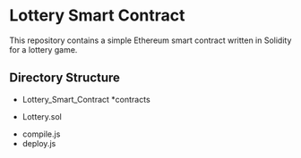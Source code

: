 # Lottery Smart Contract

This repository contains a simple Ethereum smart contract written in Solidity for a lottery game.

## Directory Structure

* Lottery_Smart_Contract
*contracts
+ Lottery.sol
* compile.js
* deploy.js
